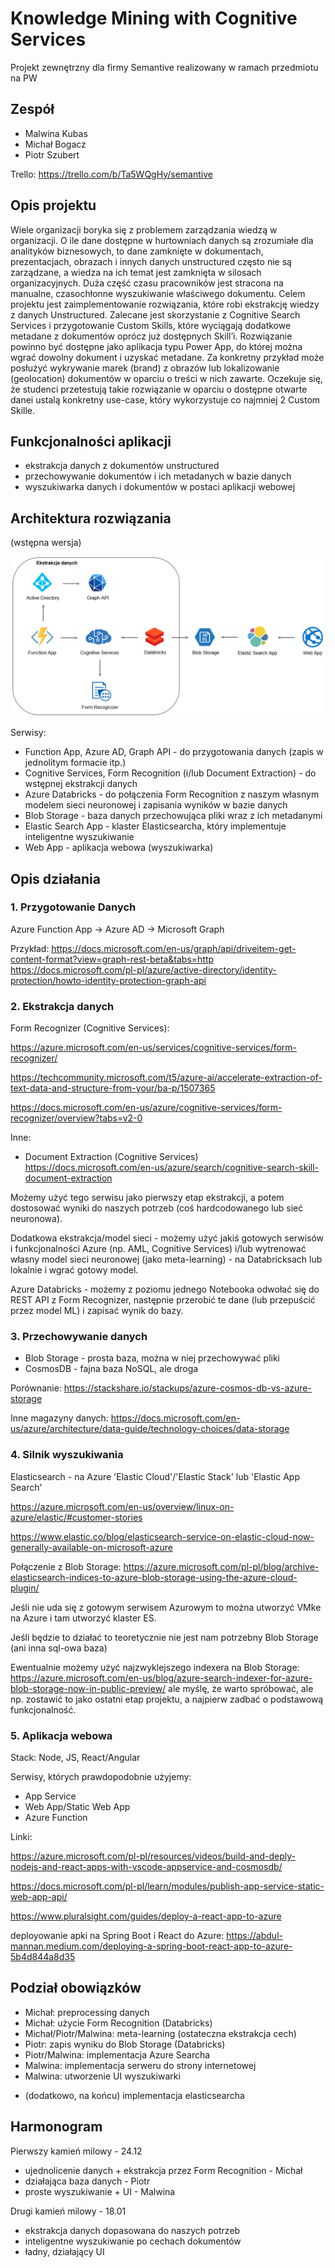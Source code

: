 # Knowledge Mining with Cognitive Services

Projekt zewnętrzny dla firmy Semantive realizowany w ramach przedmiotu na PW

## Zespół

* Malwina Kubas
* Michał Bogacz
* Piotr Szubert

Trello: https://trello.com/b/Ta5WQgHy/semantive

## Opis projektu

Wiele organizacji boryka się z problemem zarządzania wiedzą w organizacji. O ile dane dostępne w hurtowniach danych są zrozumiałe dla analityków biznesowych, to dane zamknięte w dokumentach, prezentacjach, obrazach i innych danych unstructured często nie są zarządzane, a wiedza na ich temat jest zamknięta w silosach organizacyjnych. Duża część czasu pracowników jest stracona na manualne, czasochłonne wyszukiwanie właściwego dokumentu. Celem projektu jest zaimplementowanie rozwiązania, które robi ekstrakcję wiedzy z danych Unstructured. Zalecane jest skorzystanie z Cognitive Search Services i przygotowanie Custom Skills, które wyciągają dodatkowe metadane z dokumentów oprócz już dostępnych Skill’i. Rozwiązanie powinno być dostępne jako aplikacja typu Power App, do której można wgrać dowolny dokument i uzyskać metadane. Za konkretny przykład może posłużyć wykrywanie marek (brand) z obrazów lub lokalizowanie (geolocation) dokumentów w oparciu o treści w nich zawarte. Oczekuje się, że studenci przetestują takie rozwiązanie w oparciu o dostępne otwarte danei ustalą konkretny use-case, który wykorzystuje co najmniej 2 Custom Skille. 

## Funkcjonalności aplikacji
* ekstrakcja danych z dokumentów unstructured
* przechowywanie dokumentów i ich metadanych w bazie danych
* wyszukiwarka danych i dokumentów w postaci aplikacji webowej

## Architektura rozwiązania
(wstępna wersja)

![Image](images/architektura.png)

Serwisy:
* Function App, Azure AD, Graph API - do przygotowania danych (zapis w jednolitym formacie itp.)
* Cognitive Services, Form Recognition (i/lub Document Extraction) - do wstępnej ekstrakcji danych
* Azure Databricks - do połączenia Form Recognition z naszym własnym modelem sieci neuronowej i zapisania wyników w bazie danych
* Blob Storage - baza danych przechowująca pliki wraz z ich metadanymi
* Elastic Search App - klaster Elasticsearcha, który implementuje inteligentne wyszukiwanie
* Web App - aplikacja webowa (wyszukiwarka)

## Opis działania

### 1. Przygotowanie Danych

Azure Function App -> Azure AD -> Microsoft Graph

Przykład: https://docs.microsoft.com/en-us/graph/api/driveitem-get-content-format?view=graph-rest-beta&tabs=http
https://docs.microsoft.com/pl-pl/azure/active-directory/identity-protection/howto-identity-protection-graph-api

### 2. Ekstrakcja danych

Form Recognizer (Cognitive Services):

https://azure.microsoft.com/en-us/services/cognitive-services/form-recognizer/

https://techcommunity.microsoft.com/t5/azure-ai/accelerate-extraction-of-text-data-and-structure-from-your/ba-p/1507365

https://docs.microsoft.com/en-us/azure/cognitive-services/form-recognizer/overview?tabs=v2-0

Inne:
- Document Extraction (Cognitive Services) 
https://docs.microsoft.com/en-us/azure/search/cognitive-search-skill-document-extraction

Możemy użyć tego serwisu jako pierwszy etap ekstrakcji, a potem dostosować wyniki do naszych potrzeb 
(coś hardcodowanego lub sieć neuronowa).

Dodatkowa ekstrakcja/model sieci - możemy użyć jakiś gotowych serwisów i funkcjonalności Azure (np. AML, Cognitive Services)
i/lub wytrenować własny model sieci neuronowej (jako meta-learning) - na Databricksach lub lokalnie i wgrać gotowy model.

Azure Databricks - możemy z poziomu jednego Notebooka odwołać się do REST API z Form Recognizer, następnie przerobić te dane (lub przepuścić przez model ML) i zapisać wynik do bazy.

### 3. Przechowywanie danych

* Blob Storage - prosta baza, można w niej przechowywać pliki
* CosmosDB - fajna baza NoSQL, ale droga

Porównanie: https://stackshare.io/stackups/azure-cosmos-db-vs-azure-storage

Inne magazyny danych: https://docs.microsoft.com/en-us/azure/architecture/data-guide/technology-choices/data-storage

### 4. Silnik wyszukiwania

Elasticsearch - na Azure 'Elastic Cloud'/'Elastic Stack' lub 'Elastic App Search'

https://azure.microsoft.com/en-us/overview/linux-on-azure/elastic/#customer-stories

https://www.elastic.co/blog/elasticsearch-service-on-elastic-cloud-now-generally-available-on-microsoft-azure

Połączenie z Blob Storage: 
https://azure.microsoft.com/pl-pl/blog/archive-elasticsearch-indices-to-azure-blob-storage-using-the-azure-cloud-plugin/

Jeśli nie uda się z gotowym serwisem Azurowym to można utworzyć VMke na Azure i tam utworzyć klaster ES. 

Jeśli będzie to działać to teoretycznie nie jest nam potrzebny Blob Storage (ani inna sql-owa baza)

Ewentualnie możemy użyć najzwyklejszego indexera na Blob Storage: 
https://azure.microsoft.com/en-us/blog/azure-search-indexer-for-azure-blob-storage-now-in-public-preview/
ale myślę, że warto spróbować, ale np. zostawić to jako ostatni etap projektu, a najpierw zadbać o podstawową funkcjonalność.

### 5. Aplikacja webowa

Stack: Node, JS, React/Angular 

Serwisy, których prawdopodobnie użyjemy:
- App Service
- Web App/Static Web App
- Azure Function

Linki:

https://azure.microsoft.com/pl-pl/resources/videos/build-and-deply-nodejs-and-react-apps-with-vscode-appservice-and-cosmosdb/

https://docs.microsoft.com/pl-pl/learn/modules/publish-app-service-static-web-app-api/

https://www.pluralsight.com/guides/deploy-a-react-app-to-azure 

deployowanie apki na Spring Boot i React do Azure:
https://abdul-mannan.medium.com/deploying-a-spring-boot-react-app-to-azure-5b4d844a8d35

## Podział obowiązków

- Michał: preprocessing danych
- Michał: użycie Form Recognition (Databricks)
- Michał/Piotr/Malwina: meta-learning (ostateczna ekstrakcja cech)
- Piotr: zapis wyniku do Blob Storage (Databricks)
- Piotr/Malwina: implementacja Azure Searcha
- Malwina: implementacja serweru do strony internetowej
- Malwina: utworzenie UI wyszukiwarki

+ (dodatkowo, na końcu) implementacja elasticsearcha

## Harmonogram

Pierwszy kamień milowy - 24.12
* ujednolicenie danych + ekstrakcja przez Form Recognition - Michał
* działająca baza danych - Piotr
* proste wyszukiwanie + UI - Malwina


Drugi kamień milowy - 18.01
* ekstrakcja danych dopasowana do naszych potrzeb 
* inteligentne wyszukiwanie po cechach dokumentów
* ładny, działający UI
